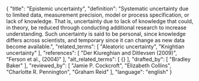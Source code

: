 {
  "title": "Epistemic uncertainty",
  "definition": "Systematic uncertainty due to limited data, measurement precision, model or process specification, or lack of knowledge. That is, uncertainty due to lack of knowledge that could, in theory, be reduced through conducting additional research to increase understanding. Such uncertainty is said to be personal, since knowledge differs across scientists, and temporary since it can change as new data become available.",
  "related_terms": [
    "Aleatoric uncertainty",
    "Knightian uncertainty"
  ],
  "references": [
    "Der Kiureghian and Ditlevsen (2009)",
    "Ferson et al., (2004)"
  ],
  "alt_related_terms": [
    {}
  ],
  "drafted_by": [
    "Bradley Baker"
  ],
  "reviewed_by": [
    "Jamie P. Cockcroft",
    "Elizabeth Collins",
    "Charlotte R. Pennington",
    "Graham Reid"
  ],
  "language": "english"
}
